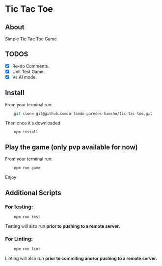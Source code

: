# Tic Tac Toe

## About ##

Simple Tic Tac Toe Game

## TODOS ##

- [x] Re-do Comments.
- [x] Unit Test Game.
- [x] Vs AI mode.

## Install ##

From your terminal run:

```bash
    git clone git@github.com:orlando-paredes-hamsho/tic-tac-toe.git
```

Then once it's downloaded

```bash
    npm install
```

## Play the game (only pvp available for now) ##

From your terminal run:

```bash
    npm run game 
```

Enjoy

## Additional Scripts ##

### For testing:

```bash
    npm run test 
```

Testing will also run **prior to pushing to a remote server.**

### For Linting:

```bash
    npm run lint
```

Linting will also run **prior to commiting and/or pushing to a remote server.**

